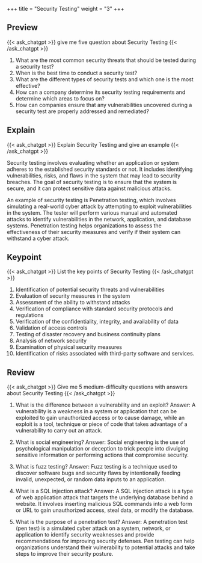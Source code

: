 +++
title = "Security Testing"
weight = "3"
+++
## Preview
{{< ask_chatgpt >}}
give me five question about Security Testing
{{< /ask_chatgpt >}}



1. What are the most common security threats that should be tested during a security test? 
2. When is the best time to conduct a security test? 
3. What are the different types of security tests and which one is the most effective? 
4. How can a company determine its security testing requirements and determine which areas to focus on? 
5. How can companies ensure that any vulnerabilities uncovered during a security test are properly addressed and remediated?   

## Explain
{{< ask_chatgpt >}}
Explain Security Testing and give an example
{{< /ask_chatgpt >}}



Security testing involves evaluating whether an application or system adheres to the established security standards or not. It includes identifying vulnerabilities, risks, and flaws in the system that may lead to security breaches. The goal of security testing is to ensure that the system is secure, and it can protect sensitive data against malicious attacks.

An example of security testing is Penetration testing, which involves simulating a real-world cyber attack by attempting to exploit vulnerabilities in the system. The tester will perform various manual and automated attacks to identify vulnerabilities in the network, application, and database systems. Penetration testing helps organizations to assess the effectiveness of their security measures and verify if their system can withstand a cyber attack.   

## Keypoint
{{< ask_chatgpt >}}
List the key points of Security Testing
{{< /ask_chatgpt >}}




1. Identification of potential security threats and vulnerabilities
2. Evaluation of security measures in the system
3. Assessment of the ability to withstand attacks
4. Verification of compliance with standard security protocols and regulations
5. Verification of the confidentiality, integrity, and availability of data
6. Validation of access controls
7. Testing of disaster recovery and business continuity plans
8. Analysis of network security
9. Examination of physical security measures
10. Identification of risks associated with third-party software and services.   

## Review
{{< ask_chatgpt >}}
Give me 5 medium-difficulty questions with answers about Security Testing
{{< /ask_chatgpt >}}



1. What is the difference between a vulnerability and an exploit? 
Answer: A vulnerability is a weakness in a system or application that can be exploited to gain unauthorized access or to cause damage, while an exploit is a tool, technique or piece of code that takes advantage of a vulnerability to carry out an attack.
 
2. What is social engineering?
Answer: Social engineering is the use of psychological manipulation or deception to trick people into divulging sensitive information or performing actions that compromise security.

3. What is fuzz testing? 
Answer: Fuzz testing is a technique used to discover software bugs and security flaws by intentionally feeding invalid, unexpected, or random data inputs to an application.

4. What is a SQL injection attack? 
Answer: A SQL injection attack is a type of web application attack that targets the underlying database behind a website. It involves inserting malicious SQL commands into a web form or URL to gain unauthorized access, steal data, or modify the database.

5. What is the purpose of a penetration test? 
Answer: A penetration test (pen test) is a simulated cyber attack on a system, network, or application to identify security weaknesses and provide recommendations for improving security defenses. Pen testing can help organizations understand their vulnerability to potential attacks and take steps to improve their security posture.   

